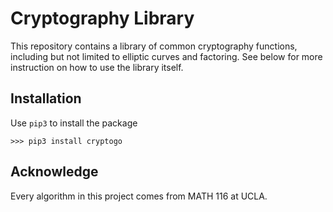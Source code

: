 # Cryptography Library

This repository contains a library of common cryptography functions, including but not limited to elliptic curves and factoring. See below for more instruction on how to use the library itself.

## Installation

Use `pip3` to install the package

``>>> pip3 install cryptogo``

## Acknowledge

Every algorithm in this project comes from MATH 116 at UCLA.

